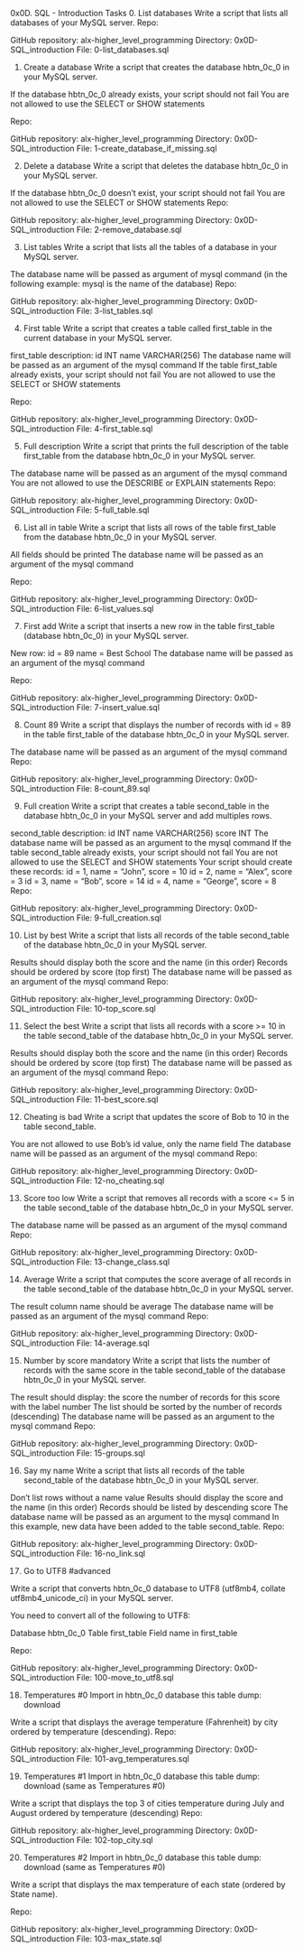 0x0D. SQL - Introduction
Tasks
0. List databases
Write a script that lists all databases of your MySQL server.
Repo:

GitHub repository: alx-higher_level_programming
Directory: 0x0D-SQL_introduction
File: 0-list_databases.sql

1. Create a database
Write a script that creates the database hbtn_0c_0 in your MySQL server.

If the database hbtn_0c_0 already exists, your script should not fail
You are not allowed to use the SELECT or SHOW statements

Repo:

GitHub repository: alx-higher_level_programming
Directory: 0x0D-SQL_introduction
File: 1-create_database_if_missing.sql

2. Delete a database
Write a script that deletes the database hbtn_0c_0 in your MySQL server.

If the database hbtn_0c_0 doesn’t exist, your script should not fail
You are not allowed to use the SELECT or SHOW statements
Repo:

GitHub repository: alx-higher_level_programming
Directory: 0x0D-SQL_introduction
File: 2-remove_database.sql

3. List tables
Write a script that lists all the tables of a database in your MySQL server.

The database name will be passed as argument of mysql command (in the following example: mysql is the name of the database)
Repo:

GitHub repository: alx-higher_level_programming
Directory: 0x0D-SQL_introduction
File: 3-list_tables.sql

4. First table
Write a script that creates a table called first_table in the current database in your MySQL server.

first_table description:
id INT
name VARCHAR(256)
The database name will be passed as an argument of the mysql command
If the table first_table already exists, your script should not fail
You are not allowed to use the SELECT or SHOW statements

Repo:

GitHub repository: alx-higher_level_programming
Directory: 0x0D-SQL_introduction
File: 4-first_table.sql

5. Full description
Write a script that prints the full description of the table first_table from the database hbtn_0c_0 in your MySQL server.

The database name will be passed as an argument of the mysql command
You are not allowed to use the DESCRIBE or EXPLAIN statements
Repo:

GitHub repository: alx-higher_level_programming
Directory: 0x0D-SQL_introduction
File: 5-full_table.sql

6. List all in table
Write a script that lists all rows of the table first_table from the database hbtn_0c_0 in your MySQL server.

All fields should be printed
The database name will be passed as an argument of the mysql command

Repo:

GitHub repository: alx-higher_level_programming
Directory: 0x0D-SQL_introduction
File: 6-list_values.sql

7. First add
Write a script that inserts a new row in the table first_table (database hbtn_0c_0) in your MySQL server.

New row:
id = 89
name = Best School
The database name will be passed as an argument of the mysql command

Repo:

GitHub repository: alx-higher_level_programming
Directory: 0x0D-SQL_introduction
File: 7-insert_value.sql

8. Count 89
Write a script that displays the number of records with id = 89 in the table first_table of the database hbtn_0c_0 in your MySQL server.

The database name will be passed as an argument of the mysql command
Repo:

GitHub repository: alx-higher_level_programming
Directory: 0x0D-SQL_introduction
File: 8-count_89.sql

9. Full creation
Write a script that creates a table second_table in the database hbtn_0c_0 in your MySQL server and add multiples rows.

second_table description:
id INT
name VARCHAR(256)
score INT
The database name will be passed as an argument to the mysql command
If the table second_table already exists, your script should not fail
You are not allowed to use the SELECT and SHOW statements
Your script should create these records:
id = 1, name = “John”, score = 10
id = 2, name = “Alex”, score = 3
id = 3, name = “Bob”, score = 14
id = 4, name = “George”, score = 8
Repo:

GitHub repository: alx-higher_level_programming
Directory: 0x0D-SQL_introduction
File: 9-full_creation.sql

10. List by best
Write a script that lists all records of the table second_table of the database hbtn_0c_0 in your MySQL server.

Results should display both the score and the name (in this order)
Records should be ordered by score (top first)
The database name will be passed as an argument of the mysql command
Repo:

GitHub repository: alx-higher_level_programming
Directory: 0x0D-SQL_introduction
File: 10-top_score.sql

11. Select the best
Write a script that lists all records with a score >= 10 in the table second_table of the database hbtn_0c_0 in your MySQL server.

Results should display both the score and the name (in this order)
Records should be ordered by score (top first)
The database name will be passed as an argument of the mysql command
Repo:

GitHub repository: alx-higher_level_programming
Directory: 0x0D-SQL_introduction
File: 11-best_score.sql

12. Cheating is bad
Write a script that updates the score of Bob to 10 in the table second_table.

You are not allowed to use Bob’s id value, only the name field
The database name will be passed as an argument of the mysql command
Repo:

GitHub repository: alx-higher_level_programming
Directory: 0x0D-SQL_introduction
File: 12-no_cheating.sql

13. Score too low
Write a script that removes all records with a score <= 5 in the table second_table of the database hbtn_0c_0 in your MySQL server.

The database name will be passed as an argument of the mysql command
Repo:

GitHub repository: alx-higher_level_programming
Directory: 0x0D-SQL_introduction
File: 13-change_class.sql

14. Average
Write a script that computes the score average of all records in the table second_table of the database hbtn_0c_0 in your MySQL server.

The result column name should be average
The database name will be passed as an argument of the mysql command
Repo:

GitHub repository: alx-higher_level_programming
Directory: 0x0D-SQL_introduction
File: 14-average.sql

15. Number by score
mandatory
Write a script that lists the number of records with the same score in the table second_table of the database hbtn_0c_0 in your MySQL server.

The result should display:
the score
the number of records for this score with the label number
The list should be sorted by the number of records (descending)
The database name will be passed as an argument to the mysql command
Repo:

GitHub repository: alx-higher_level_programming
Directory: 0x0D-SQL_introduction
File: 15-groups.sql

16. Say my name
Write a script that lists all records of the table second_table of the database hbtn_0c_0 in your MySQL server.

Don’t list rows without a name value
Results should display the score and the name (in this order)
Records should be listed by descending score
The database name will be passed as an argument to the mysql command
In this example, new data have been added to the table second_table.
Repo:

GitHub repository: alx-higher_level_programming
Directory: 0x0D-SQL_introduction
File: 16-no_link.sql


17. Go to UTF8
#advanced

Write a script that converts hbtn_0c_0 database to UTF8 (utf8mb4, collate utf8mb4_unicode_ci) in your MySQL server.

You need to convert all of the following to UTF8:

Database hbtn_0c_0
Table first_table
Field name in first_table

Repo:

GitHub repository: alx-higher_level_programming
Directory: 0x0D-SQL_introduction
File: 100-move_to_utf8.sql

18. Temperatures #0
Import in hbtn_0c_0 database this table dump: download

Write a script that displays the average temperature (Fahrenheit) by city ordered by temperature (descending).
Repo:

GitHub repository: alx-higher_level_programming
Directory: 0x0D-SQL_introduction
File: 101-avg_temperatures.sql

19. Temperatures #1
Import in hbtn_0c_0 database this table dump: download (same as Temperatures #0)

Write a script that displays the top 3 of cities temperature during July and August ordered by temperature (descending)
Repo:

GitHub repository: alx-higher_level_programming
Directory: 0x0D-SQL_introduction
File: 102-top_city.sql

20. Temperatures #2
Import in hbtn_0c_0 database this table dump: download (same as Temperatures #0)

Write a script that displays the max temperature of each state (ordered by State name).

Repo:

GitHub repository: alx-higher_level_programming
Directory: 0x0D-SQL_introduction
File: 103-max_state.sql
